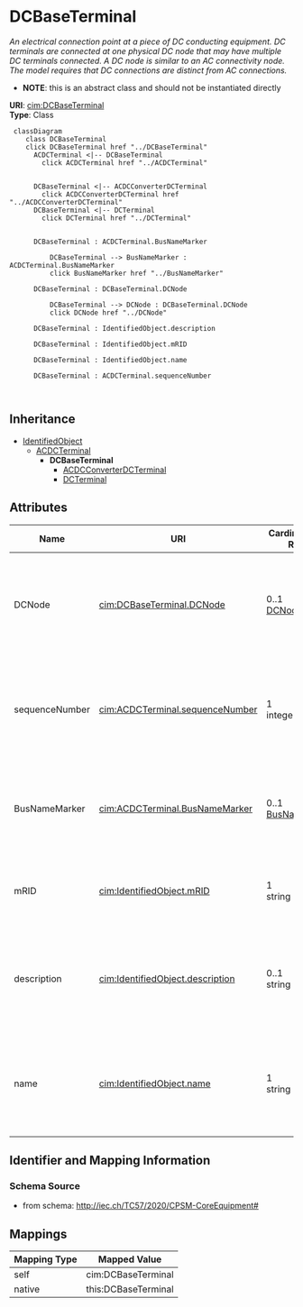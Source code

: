 # DCBaseTerminal


_An electrical connection point at a piece of DC conducting equipment. DC terminals are connected at one physical DC node that may have multiple DC terminals connected. A DC node is similar to an AC connectivity node. The model requires that DC connections are distinct from AC connections._




* __NOTE__: this is an abstract class and should not be instantiated directly


**URI**: [cim:DCBaseTerminal](http://iec.ch/TC57/CIM100#DCBaseTerminal)<br />
**Type**: Class




```mermaid
 classDiagram
    class DCBaseTerminal
    click DCBaseTerminal href "../DCBaseTerminal"
      ACDCTerminal <|-- DCBaseTerminal
        click ACDCTerminal href "../ACDCTerminal"
      

      DCBaseTerminal <|-- ACDCConverterDCTerminal
        click ACDCConverterDCTerminal href "../ACDCConverterDCTerminal"
      DCBaseTerminal <|-- DCTerminal
        click DCTerminal href "../DCTerminal"
      
      
      DCBaseTerminal : ACDCTerminal.BusNameMarker
        
          DCBaseTerminal --> BusNameMarker : ACDCTerminal.BusNameMarker
          click BusNameMarker href "../BusNameMarker"
        
      DCBaseTerminal : DCBaseTerminal.DCNode
        
          DCBaseTerminal --> DCNode : DCBaseTerminal.DCNode
          click DCNode href "../DCNode"
        
      DCBaseTerminal : IdentifiedObject.description
        
      DCBaseTerminal : IdentifiedObject.mRID
        
      DCBaseTerminal : IdentifiedObject.name
        
      DCBaseTerminal : ACDCTerminal.sequenceNumber
        
      
```





## Inheritance
* [IdentifiedObject](IdentifiedObject.md)
    * [ACDCTerminal](ACDCTerminal.md)
        * **DCBaseTerminal**
            * [ACDCConverterDCTerminal](ACDCConverterDCTerminal.md)
            * [DCTerminal](DCTerminal.md)



## Attributes


| Name | URI | Cardinality and Range | Description | Inheritance |
| ---  | --- | --- | --- | --- |
| DCNode | [cim:DCBaseTerminal.DCNode](http://iec.ch/TC57/CIM100#DCBaseTerminal.DCNode) | 0..1 <br />  [DCNode](DCNode.md)  | The DC connectivity node to which this DC base terminal connects with zero im... | direct |
| sequenceNumber | [cim:ACDCTerminal.sequenceNumber](http://iec.ch/TC57/CIM100#ACDCTerminal.sequenceNumber) | 1 <br />  integer  | The orientation of the terminal connections for a multiple terminal conductin... | [ACDCTerminal](ACDCTerminal.md) |
| BusNameMarker | [cim:ACDCTerminal.BusNameMarker](http://iec.ch/TC57/CIM100#ACDCTerminal.BusNameMarker) | 0..1 <br />  [BusNameMarker](BusNameMarker.md)  | The bus name marker used to name the bus (topological node) | [ACDCTerminal](ACDCTerminal.md) |
| mRID | [cim:IdentifiedObject.mRID](http://iec.ch/TC57/CIM100#IdentifiedObject.mRID) | 1 <br />  string  | Master resource identifier issued by a model authority | [IdentifiedObject](IdentifiedObject.md) |
| description | [cim:IdentifiedObject.description](http://iec.ch/TC57/CIM100#IdentifiedObject.description) | 0..1 <br />  string  | The description is a free human readable text describing or naming the object | [IdentifiedObject](IdentifiedObject.md) |
| name | [cim:IdentifiedObject.name](http://iec.ch/TC57/CIM100#IdentifiedObject.name) | 1 <br />  string  | The name is any free human readable and possibly non unique text naming the o... | [IdentifiedObject](IdentifiedObject.md) |









## Identifier and Mapping Information







### Schema Source


* from schema: http://iec.ch/TC57/2020/CPSM-CoreEquipment#





## Mappings

| Mapping Type | Mapped Value |
| ---  | ---  |
| self | cim:DCBaseTerminal |
| native | this:DCBaseTerminal |




